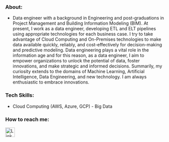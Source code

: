 ### About:
  - Data engineer with a background in Engineering and post-graduations in Project Management and Building Information Modeling (BIM).
  At present, I work as a data engineer, developing ETL and ELT pipelines using appropriate technologies for each business case. I try to take advantage of Cloud Computing and On-Premises technologies to make data available quickly, reliably, and cost-effectively for decision-making and predictive modeling.
  Data engineering plays a vital role in the information age and for this reason, as a data engineer, I aim to empower organizations to unlock the potential of data, foster innovations, and make strategic and informed decisions.
  Summarily, my curiosity extends to the domains of Machine Learning, Artificial Intelligence, Data Engineering, and new technology. I am always enthusiastic to embrace innovations.

### Tech Skills:
- Cloud Computing (AWS, Azure, GCP) - Big Data

### How to reach me:
<div>
   <a href="https://www.linkedin.com/in/dataengraulleite" target="_blank"><img height='30' src='https://img.shields.io/badge/LinkedIn-000?style=for-the-badge&logo=linkedin&logoColor=blue' alt='Linkedin'></a>
</div>
<!--
